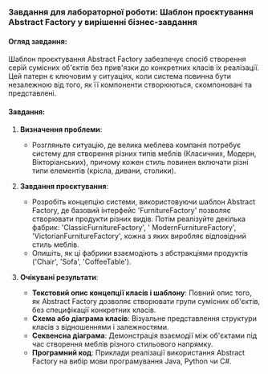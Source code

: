 ### Завдання для лабораторної роботи: Шаблон проєктування Abstract Factory у вирішенні бізнес-завдання

#### Огляд завдання:

Шаблон проєктування Abstract Factory забезпечує спосіб створення серій сумісних об'єктів без прив'язки до конкретних
класів їх реалізації. Цей патерн є ключовим у ситуаціях, коли система повинна бути незалежною від того, як її компоненти
створюються, скомпоновані та представлені.

#### Завдання:

1. **Визначення проблеми**:
    - Розгляньте ситуацію, де велика меблева компанія потребує систему для створення різних типів меблів (Класичних,
      Модерн, Вікторіанських), причому кожен стиль повинен включати різні типи елементів (крісла, дивани, столики).

2. **Завдання проєктування**:
    - Розробіть концепцію системи, використовуючи шаблон Abstract Factory, де базовий інтерфейс 'FurnitureFactory'
      позволяє створювати продукти різних видів. Потім реалізуйте декілька фабрик: 'ClassicFurnitureFactory', '
      ModernFurnitureFactory', 'VictorianFurnitureFactory', кожна з яких виробляє відповідний стиль меблів.
    - Опишіть, як ці фабрики взаємодіють з абстракціями продуктів ('Chair', 'Sofa', 'CoffeeTable').

3. **Очікувані результати**:
    - **Текстовий опис концепції класів і шаблону**: Повний опис того, як Abstract Factory дозволяє створювати групи
      сумісних об'єктів, без специфікації конкретних класів.
    - **Схема або діаграма класів**: Візуальне представлення структури класів з відношеннями і залежностями.
    - **Секвенсна діаграма**: Демонстрація взаємодії між об'єктами під час створення меблів різного стильового напрямку.
    - **Програмний код**: Приклади реалізації використання Abstract Factory на вибір мови програмування Java, Python чи
      C#.
